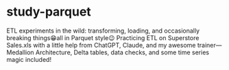 # study-parquet
ETL experiments in the wild: transforming, loading, and occasionally breaking things😁all in Parquet style😉
Practicing ETL on Superstore Sales.xls with a little help from ChatGPT, Claude, and my awesome trainer—Medallion Architecture, Delta tables, data checks, and some time series magic included!
